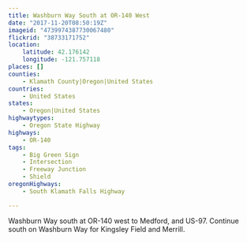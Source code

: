 ```yaml
---
title: Washburn Way South at OR-140 West
date: "2017-11-20T08:50:19Z"
imageid: "4739974387730067480"
flickrid: "38733171752"
location:
    latitude: 42.176142
    longitude: -121.757118
places: []
counties:
    - Klamath County|Oregon|United States
countries:
    - United States
states:
    - Oregon|United States
highwaytypes:
    - Oregon State Highway
highways:
    - OR-140
tags:
    - Big Green Sign
    - Intersection
    - Freeway Junction
    - Shield
oregonHighways:
    - South Klamath Falls Highway

---
```

Washburn Way south at OR-140 west to Medford, and US-97.  Continue south on Washburn Way for Kingsley Field and Merrill.